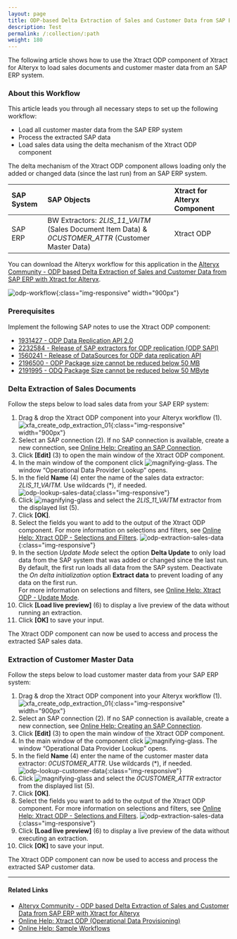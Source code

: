 ```yaml
---
layout: page
title: ODP-based Delta Extraction of Sales and Customer Data from SAP ERP  
description: Test
permalink: /:collection/:path
weight: 180
---
```


The following article shows how to use the Xtract ODP component of Xtract for Alteryx to load sales documents and customer master data from an SAP ERP system.<br>

### About this Workflow

This article leads you through all necessary steps to set up the following workflow:
- Load all customer master data from the SAP ERP system
- Process the extracted SAP data
- Load sales data using the delta mechanism of the Xtract ODP component

 The delta mechanism of the Xtract ODP component allows loading only the added or changed data (since the last run) from an SAP ERP system.

| SAP System | SAP Objects | Xtract for Alteryx Component |
| :------ |:--- | :--- |
| SAP ERP | BW Extractors: *2LIS_11_VAITM* (Sales Document Item Data) & *0CUSTOMER_ATTR* (Customer Master Data) | Xtract ODP |

You can download the Alteryx workflow for this application in the [Alteryx Community - ODP based Delta Extraction of Sales and Customer Data from SAP ERP with Xtract for Alteryx](https://community.alteryx.com/t5/Community-Gallery/ODP-based-Delta-Extraction-of-Sales-and-Customer-Data-from-SAP/ta-p/1140120).


![odp-workflow](/img/contents/xfa/odp-workflow.png){:class="img-responsive" width="900px"}

### Prerequisites

Implement the following SAP notes to use the Xtract ODP component:
- [1931427 - ODP Data Replication API 2.0](https://launchpad.support.sap.com/#/notes/1931427)
- [2232584 - Release of SAP extractors for ODP replication (ODP SAPI)](https://launchpad.support.sap.com/#/notes/2232584)
- [1560241 - Release of DataSources for ODP data replication API](https://launchpad.support.sap.com/#/notes/1560241)
- [2196500 - ODP Package size cannot be reduced below 50 MB](https://launchpad.support.sap.com/#/notes/2196500/D)
- [2191995 - ODQ Package Size cannot be reduced below 50 MByte](https://launchpad.support.sap.com/#/notes/2191995/D)

### Delta Extraction of Sales Documents

Follow the steps below to load sales data from your SAP ERP system:
1. Drag & drop the Xtract ODP component into your Alteryx workflow (1).<br>
![xfa_create_odp_extraction_01](/img/contents/xfa/xfa_create_odp_extraction_01.png){:class="img-responsive" width="900px"}
2. Select an SAP connection (2). If no SAP connection is available, create a new connection, see [Online Help: Creating an SAP Connection](https://help.theobald-software.com/en/xtract-for-alteryx/sap-connection).
3. Click **[Edit]** (3) to open the main window of the Xtract ODP component.
4. In the main window of the component click ![magnifying-glass](/img/contents/icons/magnifying-glass.png). The window “Operational Data Provider Lookup” opens.
5. In the field **Name** (4) enter the name of the sales data extractor: *2LIS_11_VAITM*. Use wildcards (*), if needed.<br>
![odp-lookup-sales-data](/img/contents/xfa/odp-lookup-sales-data.png){:class="img-responsive"}
6. Click ![magnifying-glass](/img/contents/icons/magnifying-glass.png) and select the *2LIS_11_VAITM* extractor from the displayed list (5).
7. Click **[OK]**.
8. Select the fields you want to add to the output of the Xtract ODP component.
For more information on selections and filters, see [Online Help: Xtract ODP - Selections and Filters](https://help.theobald-software.com/en/xtract-for-alteryx/odp/odp-define#selections-and-filters).
![odp-extraction-sales-data](/img/contents/xfa/odp-extraction-sales-data.png){:class="img-responsive"}
9. In the section *Update Mode* select the option **Delta Update** to only load data from the SAP system that was added or changed since the last run.
By default, the first run loads all data from the SAP system. Deactivate the *On delta initialization* option **Extract data** to prevent loading of any data on the first run.<br>
For more information on selections and filters, see [Online Help: Xtract ODP - Update Mode](https://help.theobald-software.com/en/xtract-for-alteryx/odp/odp-define#update-mode).
10. Click **[Load live preview]** (6) to display a live preview of the data without running an extraction.
11. Click **[OK]** to save your input.

The Xtract ODP component can now be used to access and process the extracted SAP sales data.

### Extraction of Customer Master Data

Follow the steps below to load customer master data from your SAP ERP system:
1. Drag & drop the Xtract ODP component into your Alteryx workflow (1).<br>
![xfa_create_odp_extraction_01](/img/contents/xfa/xfa_create_odp_extraction_01.png){:class="img-responsive" width="900px"}
2. Select an SAP connection (2). If no SAP connection is available, create a new connection, see [Online Help: Creating an SAP Connection](https://help.theobald-software.com/en/xtract-for-alteryx/sap-connection).
3. Click **[Edit]** (3) to open the main window of the Xtract ODP component.
4. In the main window of the component click ![magnifying-glass](/img/contents/icons/magnifying-glass.png). The window “Operational Data Provider Lookup” opens.
5. In the field **Name** (4) enter the name of the customer master data extractor: *0CUSTOMER_ATTR*. Use wildcards (*), if needed.<br>
![odp-lookup-customer-data](/img/contents/xfa/odp-lookup-customer-data.png){:class="img-responsive"}
6. Click ![magnifying-glass](/img/contents/icons/magnifying-glass.png) and select the *0CUSTOMER_ATTR* extractor from the displayed list (5).
7. Click **[OK]**.
8. Select the fields you want to add to the output of the Xtract ODP component. 
For more information on selections and filters, see [Online Help: Xtract ODP - Selections and Filters](https://help.theobald-software.com/en/xtract-for-alteryx/odp/odp-define#selections-and-filters).
![odp-extraction-sales-data](/img/contents/xfa/odp-extraction-customer-data.png){:class="img-responsive"}
9. Click **[Load live preview]** (6) to display a live preview of the data without executing an extraction.
10. Click **[OK]** to save your input.

The Xtract ODP component can now be used to access and process the extracted SAP customer data.


*****
#### Related Links
- [Alteryx Community - ODP based Delta Extraction of Sales and Customer Data from SAP ERP with Xtract for Alteryx](https://community.alteryx.com/t5/Community-Gallery/ODP-based-Delta-Extraction-of-Sales-and-Customer-Data-from-SAP/ta-p/1140120)
- [Online Help: Xtract ODP (Operational Data Provisioning)](https://help.theobald-software.com/en/xtract-for-alteryx/odp)
- [Online Help: Sample Workflows](https://help.theobald-software.com/en/xtract-for-alteryx/sample-workflows)
